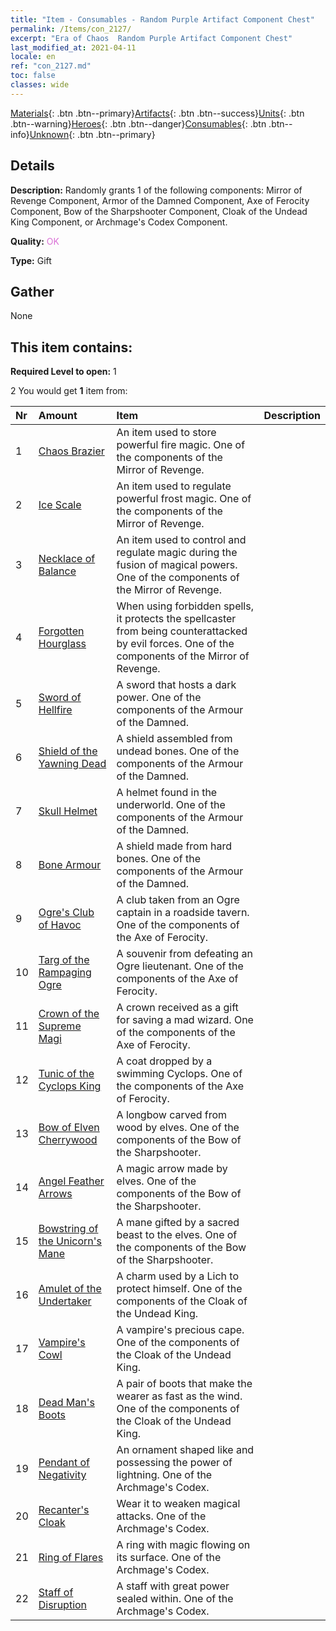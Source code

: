 ```yaml
---
title: "Item - Consumables - Random Purple Artifact Component Chest"
permalink: /Items/con_2127/
excerpt: "Era of Chaos  Random Purple Artifact Component Chest"
last_modified_at: 2021-04-11
locale: en
ref: "con_2127.md"
toc: false
classes: wide
---
```

 [Materials](/Items/){: .btn .btn--primary}[Artifacts](/Items/Artifacts/){: .btn .btn--success}[Units](/Items/Units/){: .btn .btn--warning}[Heroes](/Items/Heroes/){: .btn .btn--danger}[Consumables](/Items/Consumables/){: .btn .btn--info}[Unknown](/Items/Unknown/){: .btn .btn--primary}

## Details
 **Description:** Randomly grants 1 of the following components: Mirror of Revenge Component, Armor of the Damned Component, Axe of Ferocity Component, Bow of the Sharpshooter Component, Cloak of the Undead King Component, or Archmage's Codex Component.

 **Quality:** <span style="color: #DA70D6">OK</span>

 **Type:** Gift

## Gather

  None

## This item contains:

 **Required Level to open:** 1

 2 You would get **1** item  from:

  | Nr | Amount |     Item    | Description |
  |:---|:-------|:------------|:-----------:|
  | 1 | [Chaos Brazier](/Items/art_140/) | An item used to store powerful fire magic. One of the components of the Mirror of Revenge. | 
  | 2 | [Ice Scale](/Items/art_141/) | An item used to regulate powerful frost magic. One of the components of the Mirror of Revenge. | 
  | 3 | [Necklace of Balance](/Items/art_142/) | An item used to control and regulate magic during the fusion of magical powers. One of the components of the Mirror of Revenge. | 
  | 4 | [Forgotten Hourglass](/Items/art_143/) | When using forbidden spells, it protects the spellcaster from being counterattacked by evil forces. One of the components of the Mirror of Revenge. | 
  | 5 | [Sword of Hellfire](/Items/art_121/) | A sword that hosts a dark power. One of the components of the Armour of the Damned. | 
  | 6 | [Shield of the Yawning Dead](/Items/art_122/) | A shield assembled from undead bones. One of the components of the Armour of the Damned. | 
  | 7 | [Skull Helmet](/Items/art_123/) | A helmet found in the underworld. One of the components of the Armour of the Damned. | 
  | 8 | [Bone Armour](/Items/art_124/) | A shield made from hard bones. One of the components of the Armour of the Damned. | 
  | 9 | [Ogre's Club of Havoc](/Items/art_125/) | A club taken from an Ogre captain in a roadside tavern. One of the components of the Axe of Ferocity. | 
  | 10 | [Targ of the Rampaging Ogre](/Items/art_126/) | A souvenir from defeating an Ogre lieutenant. One of the components of the Axe of Ferocity. | 
  | 11 | [Crown of the Supreme Magi](/Items/art_127/) | A crown received as a gift for saving a mad wizard. One of the components of the Axe of Ferocity. | 
  | 12 | [Tunic of the Cyclops King](/Items/art_128/) | A coat dropped by a swimming Cyclops. One of the components of the Axe of Ferocity. | 
  | 13 | [Bow of Elven Cherrywood](/Items/art_103/) | A longbow carved from wood by elves. One of the components of the Bow of the Sharpshooter. | 
  | 14 | [Angel Feather Arrows](/Items/art_104/) | A magic arrow made by elves. One of the components of the Bow of the Sharpshooter. | 
  | 15 | [Bowstring of the Unicorn's Mane](/Items/art_105/) | A mane gifted by a sacred beast to the elves. One of the components of the Bow of the Sharpshooter. | 
  | 16 | [Amulet of the Undertaker](/Items/art_129/) | A charm used by a Lich to protect himself. One of the components of the Cloak of the Undead King. | 
  | 17 | [Vampire's Cowl](/Items/art_130/) | A vampire's precious cape. One of the components of the Cloak of the Undead King. | 
  | 18 | [Dead Man's Boots](/Items/art_131/) | A pair of boots that make the wearer as fast as the wind. One of the components of the Cloak of the Undead King. | 
  | 19 | [Pendant of Negativity](/Items/art_136/) | An ornament shaped like and possessing the power of lightning. One of the Archmage's Codex. | 
  | 20 | [Recanter's Cloak](/Items/art_137/) | Wear it to weaken magical attacks. One of the Archmage's Codex. | 
  | 21 | [Ring of Flares](/Items/art_138/) | A ring with magic flowing on its surface. One of the Archmage's Codex. | 
  | 22 | [Staff of Disruption](/Items/art_139/) | A staff with great power sealed within. One of the Archmage's Codex. | 

